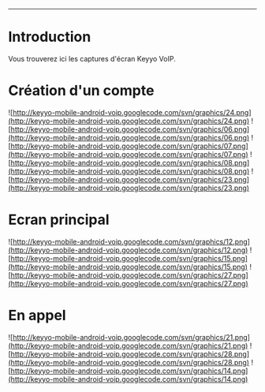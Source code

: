 


---

# Introduction #

Vous trouverez ici les captures d'écran Keyyo VoIP.

# Création d'un compte #

![http://keyyo-mobile-android-voip.googlecode.com/svn/graphics/24.png](http://keyyo-mobile-android-voip.googlecode.com/svn/graphics/24.png) ![http://keyyo-mobile-android-voip.googlecode.com/svn/graphics/06.png](http://keyyo-mobile-android-voip.googlecode.com/svn/graphics/06.png) ![http://keyyo-mobile-android-voip.googlecode.com/svn/graphics/07.png](http://keyyo-mobile-android-voip.googlecode.com/svn/graphics/07.png) ![http://keyyo-mobile-android-voip.googlecode.com/svn/graphics/08.png](http://keyyo-mobile-android-voip.googlecode.com/svn/graphics/08.png) ![http://keyyo-mobile-android-voip.googlecode.com/svn/graphics/23.png](http://keyyo-mobile-android-voip.googlecode.com/svn/graphics/23.png)

# Ecran principal #

![http://keyyo-mobile-android-voip.googlecode.com/svn/graphics/12.png](http://keyyo-mobile-android-voip.googlecode.com/svn/graphics/12.png) ![http://keyyo-mobile-android-voip.googlecode.com/svn/graphics/15.png](http://keyyo-mobile-android-voip.googlecode.com/svn/graphics/15.png) ![http://keyyo-mobile-android-voip.googlecode.com/svn/graphics/27.png](http://keyyo-mobile-android-voip.googlecode.com/svn/graphics/27.png)

# En appel #

![http://keyyo-mobile-android-voip.googlecode.com/svn/graphics/21.png](http://keyyo-mobile-android-voip.googlecode.com/svn/graphics/21.png) ![http://keyyo-mobile-android-voip.googlecode.com/svn/graphics/28.png](http://keyyo-mobile-android-voip.googlecode.com/svn/graphics/28.png) ![http://keyyo-mobile-android-voip.googlecode.com/svn/graphics/14.png](http://keyyo-mobile-android-voip.googlecode.com/svn/graphics/14.png)